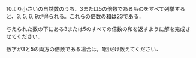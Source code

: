 10より小さいの自然数のうち、3または5の倍数であるものをすべて列挙すると、3, 5, 6, 9が得られる。これらの倍数の和は23である．

与えられた数の下にある3または5のすべての倍数の和を返すように解を完成させてください．

数字が3と5の両方の倍数である場合は，1回だけ数えてください．